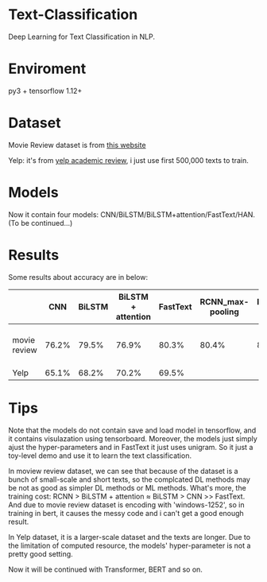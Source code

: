 # Text-Classification
Deep Learning for Text Classification in NLP.

# Enviroment
py3 + tensorflow 1.12+

# Dataset
Movie Review dataset is from [this website](http://www.cs.cornell.edu/people/pabo/movie-review-data/)

Yelp: it's from [yelp academic review](https://www.kaggle.com/yelp-dataset/yelp-dataset/version/2), i just use first 500,000 texts to train.

# Models
Now it contain four models: CNN/BiLSTM/BiLSTM+attention/FastText/HAN.(To be continued...)

# Results
Some results about accuracy are in below:

|      | CNN    | BiLSTM    | BiLSTM + attention | FastText | RCNN_max-pooling | RCNN_average-pooling|    HAN    |  Bert-Tiny | Bert-Mini |
| ---- | ------ | ------ | ------ | ---------- |---------------------|-------------------------|-----------------|------------|------------|
|movie review | 76.2% | 79.5% | 76.9% |   80.3%   |     80.4%          |        80.3%            |      -%    |  77.2%(dataset encoding issue)  |  77.2%    |
|Yelp | 65.1% | 68.2% | 70.2% |  69.5%    |               |                    |    70.5%      | 72.5%  |  74.8%  |

# Tips
Note that the models do not contain save and load model in tensorflow, and it contains visulazation using tensorboard. Moreover, the models just simply ajust the hyper-parameters and in FastText it just uses unigram. So it just a toy-level demo and use it to learn the text classification.

In moview review dataset, we can see that because of the dataset is a bunch of small-scale and short texts, so the complcated DL methods may be not as good as simpler DL methods or ML methods. What's more, the training cost: RCNN > BiLSTM + attention ≈ BiLSTM > CNN >> FastText. And due to movie review dataset is encoding with 'windows-1252', so in training in bert, it causes the messy code and i can't  get a good enough result.

In Yelp dataset, it is a larger-scale dataset and the texts are longer. Due to the limitation of computed resource, the models' hyper-parameter is not a pretty good setting. 

Now it will be continued with Transformer, BERT and so on.
